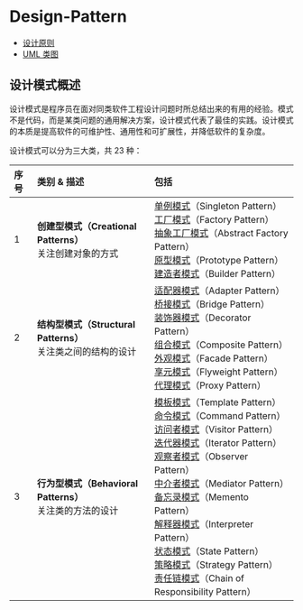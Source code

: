 # Design-Pattern

- [设计原则](https://github.com/dquaner/Design-Pattern/blob/main/%E8%AE%BE%E8%AE%A1%E5%8E%9F%E5%88%99/%E8%AE%BE%E8%AE%A1%E6%A8%A1%E5%BC%8F%EF%BC%9A%E8%AE%BE%E8%AE%A1%E5%8E%9F%E5%88%99.md)
- [UML 类图](https://github.com/dquaner/Design-Pattern/blob/main/UML%E7%B1%BB%E5%9B%BE/UML%20%E7%B1%BB%E5%9B%BE.md)

## 设计模式概述

设计模式是程序员在面对同类软件工程设计问题时所总结出来的有用的经验。模式不是代码，而是某类问题的通用解决方案，设计模式代表了最佳的实践。设计模式的本质是提高软件的可维护性、通用性和可扩展性，并降低软件的复杂度。

设计模式可以分为三大类，共 23 种：

| 序号 | 类别 & 描述 | 包括 |
| :-----| :----- | :-----|
| 1 | **创建型模式（Creational Patterns）** <br/>关注创建对象的方式 | [单例模式](https://github.com/dquaner/Design-Pattern/blob/main/%E5%8D%95%E4%BE%8B%E6%A8%A1%E5%BC%8F/%E5%8D%95%E4%BE%8B%E6%A8%A1%E5%BC%8F.md)（Singleton Pattern）<br/>[工厂模式](https://github.com/dquaner/Design-Pattern/blob/main/%E5%B7%A5%E5%8E%82%E6%A8%A1%E5%BC%8F/%E5%B7%A5%E5%8E%82%E6%A8%A1%E5%BC%8F.md)（Factory Pattern）<br/>[抽象工厂模式](https://github.com/dquaner/Design-Pattern/blob/main/%E5%B7%A5%E5%8E%82%E6%A8%A1%E5%BC%8F/%E5%B7%A5%E5%8E%82%E6%A8%A1%E5%BC%8F.md#%E6%8A%BD%E8%B1%A1%E5%B7%A5%E5%8E%82%E6%A8%A1%E5%BC%8F)（Abstract Factory Pattern）<br/>[原型模式](https://github.com/dquaner/Design-Pattern/blob/main/%E5%8E%9F%E5%9E%8B%E6%A8%A1%E5%BC%8F/%E5%8E%9F%E5%9E%8B%E6%A8%A1%E5%BC%8F.md)（Prototype Pattern）<br/>[建造者模式](https://github.com/dquaner/Design-Pattern/blob/main/%E5%BB%BA%E9%80%A0%E8%80%85%E6%A8%A1%E5%BC%8F/%E5%BB%BA%E9%80%A0%E8%80%85%E6%A8%A1%E5%BC%8F.md)（Builder Pattern）|
| 2 | **结构型模式（Structural Patterns）** <br/>关注类之间的结构的设计 | [适配器模式](https://github.com/dquaner/Design-Pattern/blob/main/%E9%80%82%E9%85%8D%E5%99%A8%E6%A8%A1%E5%BC%8F/%E9%80%82%E9%85%8D%E5%99%A8%E6%A8%A1%E5%BC%8F.md)（Adapter Pattern）<br/>[桥接模式]()（Bridge Pattern）<br/>[装饰器模式]()（Decorator Pattern）<br/>[组合模式]()（Composite Pattern）<br/>[外观模式]()（Facade Pattern）<br/>[享元模式]()（Flyweight Pattern）<br/>[代理模式]()（Proxy Pattern）|
| 3 | **行为型模式（Behavioral Patterns）** <br/>关注类的方法的设计 | [模板模式]()（Template Pattern）<br/>[命令模式]()（Command Pattern）<br/>[访问者模式]()（Visitor Pattern）<br/>[迭代器模式]()（Iterator Pattern）<br/>[观察者模式]()（Observer Pattern）<br/>[中介者模式]()（Mediator Pattern）<br/>[备忘录模式]()（Memento Pattern）<br/>[解释器模式]()（Interpreter Pattern）<br/>[状态模式]()（State Pattern）<br/>[策略模式]()（Strategy Pattern）<br/>[责任链模式]()（Chain of Responsibility Pattern）|
